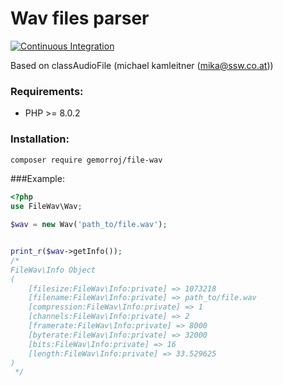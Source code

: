 # Wav files parser

[![Continuous Integration](https://github.com/Gemorroj/FileWav/workflows/Continuous%20Integration/badge.svg?branch=master)](https://github.com/Gemorroj/FileWav/actions?query=workflow%3A%22Continuous+Integration%22)


Based on classAudioFile (michael kamleitner (mika@ssw.co.at))


### Requirements:
- PHP >= 8.0.2


### Installation:
```bash
composer require gemorroj/file-wav
```


###Example:
```php
<?php
use FileWav\Wav;

$wav = new Wav('path_to/file.wav');


print_r($wav->getInfo());
/*
FileWav\Info Object
(
    [filesize:FileWav\Info:private] => 1073218
    [filename:FileWav\Info:private] => path_to/file.wav
    [compression:FileWav\Info:private] => 1
    [channels:FileWav\Info:private] => 2
    [framerate:FileWav\Info:private] => 8000
    [byterate:FileWav\Info:private] => 32000
    [bits:FileWav\Info:private] => 16
    [length:FileWav\Info:private] => 33.529625
)
 */
```
